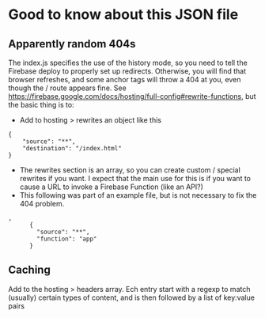 # Good to know about this JSON file

## Apparently random 404s

The index.js specifies the use of the history mode, so you need to tell the Firebase deploy to properly set up
redirects. Otherwise, you will find that browser refreshes, and some anchor tags will throw a 404 at you, even though
the / route appears fine. See https://firebase.google.com/docs/hosting/full-config#rewrite-functions, but the basic
thing is to:

* Add to hosting > rewrites an object like this

```
{
    "source": "**",
    "destination": "/index.html"
}
```

* The rewrites section is an array, so you can create custom / special rewrites if you want. I expect that the main use
  for this is if you want to cause a URL to invoke a Firebase Function (like an API?)
* This following was part of an example file, but is not necessary to fix the 404 problem.

```
,
      {
        "source": "**",
        "function": "app"
      }
```

## Caching

Add to the hosting > headers array. Ech entry start with a regexp to match (usually) certain types of content, and is
then followed by a list of key:value pairs

